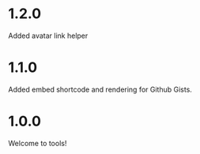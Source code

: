 # 1.2.0
Added avatar link helper

# 1.1.0

Added embed shortcode and rendering for Github Gists.

# 1.0.0

Welcome to tools!